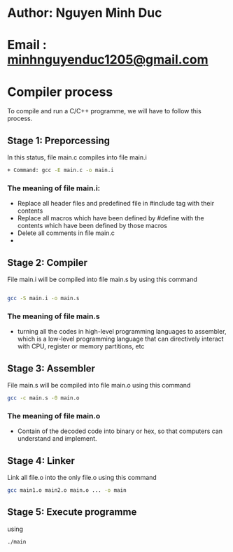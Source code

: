 # Author: Nguyen Minh Duc
# Email : minhnguyenduc1205@gmail.com


# Compiler process
To compile and run a C/C++ programme, we will have to follow this process.
## Stage 1: Preporcessing
In this status, file main.c compiles into file main.i
```bash
+ Command: gcc -E main.c -o main.i
```
### The meaning of file main.i:
+ Replace all header files and predefined file in #include tag with their contents
+ Replace all macros which have been defined by #define with the contents which have been defined by those macros
+ Delete all comments in file main.c
+ 
## Stage 2: Compiler
File main.i will be compiled into file main.s by using this command
``` bash

gcc -S main.i -o main.s
```
### The meaning of file main.s
+ turning all the codes in high-level programming languages to assembler, which is a low-level programming language that can directively interact with CPU, register or memory partitions, etc

## Stage 3: Assembler
File main.s will be compiled into file main.o using this command
```bash
gcc -c main.s -0 main.o
```
### The meaning of file main.o
+ Contain of the decoded code into binary or hex, so that computers can understand and implement.

## Stage 4: Linker
Link all file.o into the only file.o using this command
```bash
gcc main1.o main2.o main.o ... -o main
```
## Stage 5: Execute programme
using
```bash
./main
``` 
 